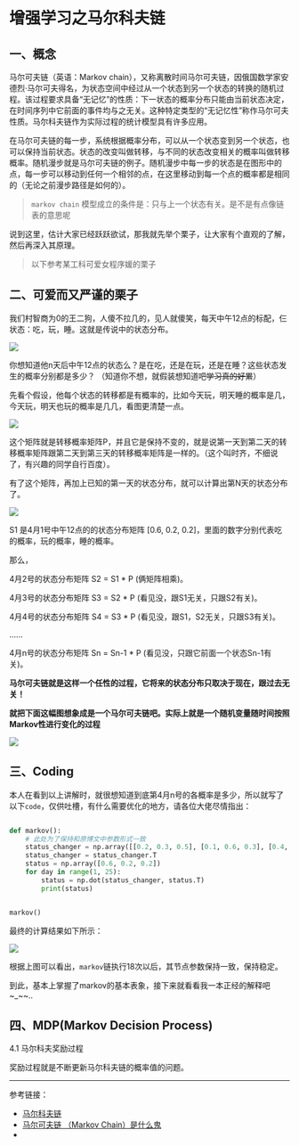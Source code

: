 # 增强学习之马尔科夫链

## 一、概念

马尔可夫链（英语：Markov chain），又称离散时间马尔可夫链，因俄国数学家安德烈·马尔可夫得名，为状态空间中经过从一个状态到另一个状态的转换的随机过程。该过程要求具备“无记忆”的性质：下一状态的概率分布只能由当前状态决定，在时间序列中它前面的事件均与之无关。这种特定类型的“无记忆性”称作马尔可夫性质。马尔科夫链作为实际过程的统计模型具有许多应用。

在马尔可夫链的每一步，系统根据概率分布，可以从一个状态变到另一个状态，也可以保持当前状态。状态的改变叫做转移，与不同的状态改变相关的概率叫做转移概率。随机漫步就是马尔可夫链的例子。随机漫步中每一步的状态是在图形中的点，每一步可以移动到任何一个相邻的点，在这里移动到每一个点的概率都是相同的（无论之前漫步路径是如何的）。

> ``markov chain`` 模型成立的条件是：只与上一个状态有关。是不是有点像链表的意思呢

说到这里，估计大家已经跃跃欲试，那我就先举个栗子，让大家有个直观的了解，然后再深入其原理。

> 以下参考某工科可爱女程序媛的栗子


## 二、可爱而又严谨的栗子

我们村智商为0的王二狗，人傻不拉几的，见人就傻笑，每天中午12点的标配，仨状态：吃，玩，睡。这就是传说中的状态分布。

![](./imgs/wang-er-gou.jpg)

你想知道他n天后中午12点的状态么？是在吃，还是在玩，还是在睡？这些状态发生的概率分别都是多少？
（知道你不想，就假装想知道吧~~学习真的好累~~）

先看个假设，他每个状态的转移都是有概率的，比如今天玩，明天睡的概率是几，今天玩，明天也玩的概率是几几，看图更清楚一点。

![](./imgs/wang-status-1.jpg)

这个矩阵就是转移概率矩阵P，并且它是保持不变的，就是说第一天到第二天的转移概率矩阵跟第二天到第三天的转移概率矩阵是一样的。（这个叫时齐，不细说了，有兴趣的同学自行百度）。   

有了这个矩阵，再加上已知的第一天的状态分布，就可以计算出第N天的状态分布了。

![](./imgs/wang-status-2.jpg)

S1 是4月1号中午12点的的状态分布矩阵 [0.6, 0.2, 0.2]，里面的数字分别代表吃的概率，玩的概率，睡的概率。

那么，

4月2号的状态分布矩阵 S2 = S1 * P (俩矩阵相乘)。

4月3号的状态分布矩阵 S3 = S2 * P (看见没，跟S1无关，只跟S2有关)。

4月4号的状态分布矩阵 S4 = S3 * P (看见没，跟S1，S2无关，只跟S3有关)。

......

4月n号的状态分布矩阵 Sn = Sn-1 * P (看见没，只跟它前面一个状态Sn-1有关)。

**马尔可夫链就是这样一个任性的过程，它将来的状态分布只取决于现在，跟过去无关！**

**就把下面这幅图想象成是一个马尔可夫链吧。实际上就是一个随机变量随时间按照Markov性进行变化的过程**

![](./imgs/markov-status.jpg)


## 三、Coding

本人在看到以上讲解时，就很想知道到底第4月n号的各概率是多少，所以就写了以下``code``，仅供吐槽，有什么需要优化的地方，请各位大佬尽情指出：

```python

def markov():
    # 此处为了保持和原博文中参数形式一致
    status_changer = np.array([[0.2, 0.3, 0.5], [0.1, 0.6, 0.3], [0.4, 0.5, 0.1]])
    status_changer = status_changer.T
    status = np.array([0.6, 0.2, 0.2])
    for day in range(1, 25):
        status = np.dot(status_changer, status.T)
        print(status)


markov()

```

最终的计算结果如下所示：

![](./imgs/markov-calculate-1.png)

根据上图可以看出，``markov``链执行18次以后，其节点参数保持一致，保持稳定。

到此，基本上掌握了markov的基本表象，接下来就看看我一本正经的解释吧~_~~..


## 四、MDP(Markov Decision Process)

4.1 马尔科夫奖励过程

奖励过程就是不断更新马尔科夫链的概率值的问题。


*** 
参考链接：

- [马尔科夫链](https://zh.wikipedia.org/wiki/%E9%A9%AC%E5%B0%94%E5%8F%AF%E5%A4%AB%E9%93%BE)
- [马尔可夫链 （Markov Chain）是什么鬼](https://zhuanlan.zhihu.com/p/26453269)
- 